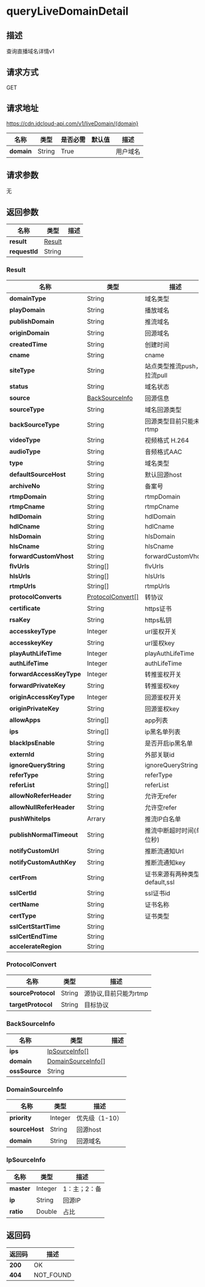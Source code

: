 # queryLiveDomainDetail


## 描述
查询直播域名详情v1

## 请求方式
GET

## 请求地址
https://cdn.jdcloud-api.com/v1/liveDomain/{domain}

|名称|类型|是否必需|默认值|描述|
|---|---|---|---|---|
|**domain**|String|True| |用户域名|

## 请求参数
无


## 返回参数
|名称|类型|描述|
|---|---|---|
|**result**|[Result](querylivedomaindetail#result)| |
|**requestId**|String| |

### <div id="result">Result</div>
|名称|类型|描述|
|---|---|---|
|**domainType**|String|域名类型|
|**playDomain**|String|播放域名|
|**publishDomain**|String|推流域名|
|**originDomain**|String|回源域名|
|**createdTime**|String|创建时间|
|**cname**|String|cname|
|**siteType**|String|站点类型推流push，拉流pull|
|**status**|String|域名状态|
|**source**|[BackSourceInfo](querylivedomaindetail#backsourceinfo)|回源信息|
|**sourceType**|String|域名回源类型|
|**backSourceType**|String|回源类型目前只能未rtmp|
|**videoType**|String|视频格式 H.264|
|**audioType**|String|音频格式AAC|
|**type**|String|域名类型|
|**defaultSourceHost**|String|默认回源host|
|**archiveNo**|String|备案号|
|**rtmpDomain**|String|rtmpDomain|
|**rtmpCname**|String|rtmpCname|
|**hdlDomain**|String|hdlDomain|
|**hdlCname**|String|hdlCname|
|**hlsDomain**|String|hlsDomain|
|**hlsCname**|String|hlsCname|
|**forwardCustomVhost**|String|forwardCustomVhost|
|**flvUrls**|String[]|flvUrls|
|**hlsUrls**|String[]|hlsUrls|
|**rtmpUrls**|String[]|rtmpUrls|
|**protocolConverts**|[ProtocolConvert[]](querylivedomaindetail#protocolconvert)|转协议|
|**certificate**|String|https证书|
|**rsaKey**|String|https私钥|
|**accesskeyType**|Integer|url鉴权开关|
|**accesskeyKey**|String|url鉴权key|
|**playAuthLifeTime**|Integer|playAuthLifeTime|
|**authLifeTime**|Integer|authLifeTime|
|**forwardAccessKeyType**|Integer|转推鉴权开关|
|**forwardPrivateKey**|String|转推鉴权key|
|**originAccessKeyType**|Integer|回源鉴权开关|
|**originPrivateKey**|String|回源鉴权key|
|**allowApps**|String[]|app列表|
|**ips**|String[]|ip黑名单列表|
|**blackIpsEnable**|String|是否开启ip黑名单|
|**externId**|String|外部关联id|
|**ignoreQueryString**|String|ignoreQueryString|
|**referType**|String|referType|
|**referList**|String[]|referList|
|**allowNoReferHeader**|String|允许无refer|
|**allowNullReferHeader**|String|允许空refer|
|**pushWhiteIps**|Arrary|推流IP白名单|
|**publishNormalTimeout**|String|推流中断超时时间(单位秒)|
|**notifyCustomUrl**|String|推断流通知Url|
|**notifyCustomAuthKey**|String|推断流通知key|
|**certFrom**|String|证书来源有两种类型：default,ssl|
|**sslCertId**|String|ssl证书id|
|**certName**|String|证书名称|
|**certType**|String|证书类型|
|**sslCertStartTime**|String| |
|**sslCertEndTime**|String| |
|**accelerateRegion**|String| |
### <div id="protocolconvert">ProtocolConvert</div>
|名称|类型|描述|
|---|---|---|
|**sourceProtocol**|String|源协议,目前只能为rtmp|
|**targetProtocol**|String|目标协议|
### <div id="backsourceinfo">BackSourceInfo</div>
|名称|类型|描述|
|---|---|---|
|**ips**|[IpSourceInfo[]](querylivedomaindetail#ipsourceinfo)| |
|**domain**|[DomainSourceInfo[]](querylivedomaindetail#domainsourceinfo)| |
|**ossSource**|String| |
### <div id="domainsourceinfo">DomainSourceInfo</div>
|名称|类型|描述|
|---|---|---|
|**priority**|Integer|优先级（1-10）|
|**sourceHost**|String|回源host|
|**domain**|String|回源域名|
### <div id="ipsourceinfo">IpSourceInfo</div>
|名称|类型|描述|
|---|---|---|
|**master**|Integer|1：主；2：备|
|**ip**|String|回源IP|
|**ratio**|Double|占比|

## 返回码
|返回码|描述|
|---|---|
|**200**|OK|
|**404**|NOT_FOUND|